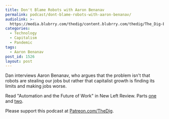 ```yaml
---
title: Don't Blame Robots with Aaron Benanav
permalink: podcast/dont-blame-robots-with-aaron-benanav/
audiolink: >-
  https://media.blubrry.com/thedig/content.blubrry.com/thedig/The_Dig-EP_255-Benanav.mp3
categories:
  - Technology
  - Capitalism
  - Pandemic
tags:
  - Aaron Benanav
post_id: 1526
layout: post
---
```


Dan interviews Aaron Benanav, who argues that the problem isn't that robots are stealing our jobs but rather that capitalist growth is finding its limits and making jobs worse.

Read "Automation and the Future of Work" in
New Left Review. Parts
[one](https://newleftreview.org/issues/II119/articles/aaron-benanav-automation-and-the-future-of-work-1) and
[two](https://newleftreview.org/issues/II120/articles/aaron-benanav-automation-and-the-future-of-work-2).

Please support this podcast at
[Patreon.com/TheDig](https://patreon.com/TheDig).
